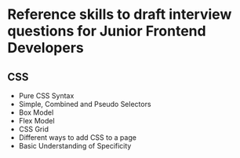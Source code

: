 # Reference skills to draft interview questions for Junior Frontend Developers

## CSS

* Pure CSS Syntax
* Simple, Combined and Pseudo Selectors
* Box Model
* Flex Model
* CSS Grid
* Different ways to add CSS to a page
* Basic Understanding of Specificity
